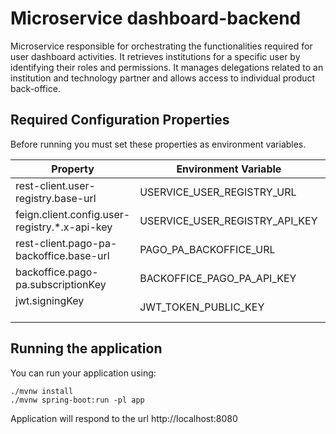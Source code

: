 # Microservice dashboard-backend

Microservice responsible for orchestrating the functionalities required for user dashboard activities. It retrieves institutions for a specific user by identifying their roles and permissions. It manages delegations related to an institution and technology partner and allows access to individual product back-office.

## Required Configuration Properties

Before running you must set these properties as environment variables.


| **Property**                                             | **Environment Variable**                 | **Default** | **Required** |
|----------------------------------------------------------|------------------------------------------|-------------|:------------:|
| rest-client.user-registry.base-url<br/>                  | USERVICE_USER_REGISTRY_URL               |             |     yes      |
| feign.client.config.user-registry.*.x-api-key<br/>       | USERVICE_USER_REGISTRY_API_KEY           |             |     yes      |
| rest-client.pago-pa-backoffice.base-url<br/>             | PAGO_PA_BACKOFFICE_URL                   |             |     yes      |
| backoffice.pago-pa.subscriptionKey<br/>                  | BACKOFFICE_PAGO_PA_API_KEY               |             |     yes      |
| jwt.signingKey<br/> <br/>                                | JWT_TOKEN_PUBLIC_KEY                     |             |     yes      |

## Running the application

You can run your application using:
```shell script
./mvnw install
./mvnw spring-boot:run -pl app
```

Application will respond to the url http://localhost:8080